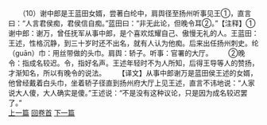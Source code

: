 　　（10）谢中郎是王蓝田女婿，尝著白纶中，肩舆径至扬州听事见王①，直言曰：“人言君侯痴，君侯信自痴。”蓝田曰：“非无此论，但晚令耳②。”【注释】①谢中郎：谢万，曾任抚军从事中郎，是个喜欢炫耀自己、傲慢无礼的人。王蓝田：王述，性格沉静，到三十岁时还不出名，就有人认为他痴。后来出任扬州刺史。纶（guān）巾：用丝带做的头巾。肩舆：轿子。听事：官署的大厅。
　　②晚令：指成名较迟。令，指好名声。王述年轻时不为人所知，后得王导等人的赞扬，才渐知名，所以有晚令的说法。
　　【译文】从事中郎谢万是蓝田侯王述的女婿，他曾经戴着白头巾，坐着轿子径直到扬州府大厅上见王述，直言不讳地说：“人家说大人傻，大人确实是傻。”王述说：“不是没有这种议论，只是因为成名较迟罢了。”
<br>[上一篇](24_09) [回卷首](24_00) [下一篇](24_11)
